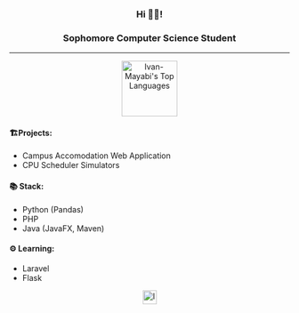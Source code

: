 ### <p align="center">Hi 👋👋! </p>
### <p align="center"> Sophomore Computer Science Student </p> 
---
<p align="center">
<img src="https://github-readme-stats.vercel.app/api/top-langs/?username=Ivan-Mayabi&layout=compact&langs_count=6&theme=onedark" alt="Ivan-Mayabi's Top Languages" height=100px/>
</p>
</p>


#### 🏗️Projects:
- Campus Accomodation Web Application
- CPU Scheduler Simulators

#### 📚 Stack:
- Python (Pandas)
- PHP
- Java (JavaFX, Maven)

#### ⚙️ Learning:
- Laravel
- Flask

<p align="center">
<a= href="https://www.linkedin.com/in/muigai-mayabi-ba4084304/">
<img src="https://upload.wikimedia.org/wikipedia/commons/8/81/LinkedIn_icon.svg" height=25px width=25px alt="Ivan-Mayabi's Linked In">
</a>
<p>